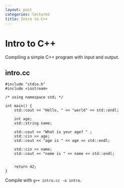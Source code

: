 ```yaml
---
layout: post
categories: lectures
title: Intro to C++
---
```


# Intro to C++

Compiling a simple C++ program with input and output.

## intro.cc

    #include "stdio.h"
    #include <iostream>

    /* using namespace std; */

    int main() {
        std::cout << "Hello, " << "world" << std::endl;

        int age;
        std::string name;

        std::cout << "What is your age? " ;
        std::cin >> age;
        std::cout << "age is " << age << std::endl;

        std::cin >> name;
        std::cout << "name is " << name << std::endl;


        return 42;
    }

Compile with `g++ intro.cc -o intro`.
